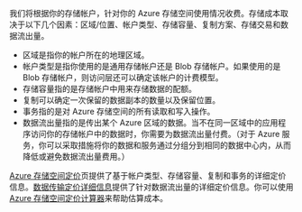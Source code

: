 我们将根据你的存储帐户，针对你的 Azure 存储空间使用情况收费。存储成本取决于以下几个因素：区域/位置、帐户类型、存储容量、复制方案、存储交易和数据流出量。

- 区域是指你的帐户所在的地理区域。
- 帐户类型是指你使用的是通用存储帐户还是 Blob 存储帐户。如果使用的是 Blob 存储帐户，则访问层还可以确定该帐户的计费模型。
- 存储容量指的是存储帐户中用来存储数据的配额。
- 复制可以确定一次保留的数据副本的数量以及保留位置。
- 事务指的是对 Azure 存储空间的所有读取和写入操作。
- 数据流出量指的是传出某个 Azure 区域的数据。当不在同一区域中的应用程序访问你的存储帐户中的数据时，你需要为数据流出量付费。（对于 Azure 服务，你可以采取措施将你的数据和服务通过分组分到相同的数据中心内，从而降低或避免数据流出量费用。）

[Azure 存储空间定价](/pricing/details/storage/)页提供了基于帐户类型、存储容量、复制和事务的详细定价信息。[数据传输定价详细信息](/pricing/details/data-transfer/)提供了针对数据流出量的详细定价信息。你可以使用 [Azure 存储空间定价计算器](/pricing/calculator/?scenario=data-management)来帮助估算成本。

<!---HONumber=Mooncake_0530_2016-->